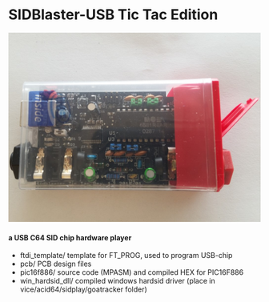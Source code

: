 # SIDBlaster-USB Tic Tac Edition
![](./docs/sidblaster.jpg)
#### a USB C64 SID chip hardware player
* ftdi_template/   template for FT_PROG, used to program USB-chip
* pcb/             PCB design files
* pic16f886/       source code (MPASM) and compiled HEX for PIC16F886
* win_hardsid_dll/ compiled windows hardsid driver (place in vice/acid64/sidplay/goatracker folder)
